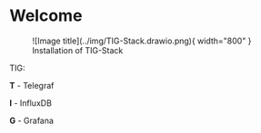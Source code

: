 # Welcome 


<figure markdown="span">
  ![Image title](../img/TIG-Stack.drawio.png){ width="800" }
  <figcaption>Installation of TIG-Stack</figcaption>
</figure>

TIG:

**T** - Telegraf

**I** - InfluxDB

**G** - Grafana
